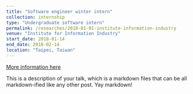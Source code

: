 ```yaml
---
title: "Software engineer winter intern"
collection: internship
type: "Undergraduate software intern"
permalink: /researches/2018-01-01-institute-information-industry
venue: "Institute for Information Industry"
start_date: 2018-01-14
end_date: 2018-02-14
location: "Taipei, Taiwan"
---
```



[More information here](https://www.roc-taiwan.org/cayyz_en/post/5636.html)

This is a description of your talk, which is a markdown files that can be all markdown-ified like any other post. Yay markdown!
